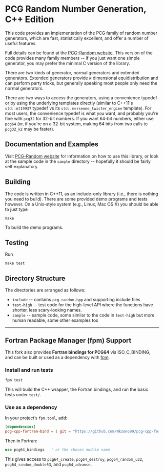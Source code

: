 # PCG Random Number Generation, C++ Edition

[PCG-Random website]: http://www.pcg-random.org

This code provides an implementation of the PCG family of random number
generators, which are fast, statistically excellent, and offer a number of
useful features.

Full details can be found at the [PCG-Random website].  This version
of the code provides many family members -- if you just want one
simple generator, you may prefer the minimal C version of the library.

There are two kinds of generator, normal generators and extended generators.
Extended generators provide *k* dimensional equidistribution and can perform
party tricks, but generally speaking most people only need the normal
generators.

There are two ways to access the generators, using a convenience typedef
or by using the underlying templates directly (similar to C++11's `std::mt19937` typedef vs its `std::mersenne_twister_engine` template).  For most users, the convenience typedef is what you want, and probably you're fine with `pcg32` for 32-bit numbers.  If you want 64-bit numbers, either use `pcg64` (or, if you're on a 32-bit system, making 64 bits from two calls to `pcg32_k2` may be faster).

## Documentation and Examples

Visit [PCG-Random website] for information on how to use this library, or look
at the sample code in the `sample` directory -- hopefully it should be fairly
self explanatory.

## Building

The code is written in C++11, as an include-only library (i.e., there is
nothing you need to build).  There are some provided demo programs and tests
however.  On a Unix-style system (e.g., Linux, Mac OS X) you should be able
to just type

    make

To build the demo programs.

## Testing

Run

    make test

## Directory Structure

The directories are arranged as follows:

* `include` -- contains `pcg_random.hpp` and supporting include files
* `test-high` -- test code for the high-level API where the functions have
  shorter, less scary-looking names.
* `sample` -- sample code, some similar to the code in `test-high` but more 
  human readable, some other examples too

---

## Fortran Package Manager (fpm) Support

This fork also provides **Fortran bindings for PCG64** via ISO\_C\_BINDING, and
can be built or used as a dependency with [fpm](https://fpm.fortran-lang.org/).

### Install and run tests

```bash
fpm test
````

This will build the C++ wrapper, the Fortran bindings, and run the basic tests
under `test/`.

### Use as a dependency

In your project’s `fpm.toml`, add:

```toml
[dependencies]
pcg-cpp-fortran-bind = { git = "https://github.com/Nkzono99/pcg-cpp-fortran-bind" }
```

Then in Fortran:

```fortran
use pcg64_bindings   ! or the chosen module name
```

This gives access to `pcg64_create`, `pcg64_destroy`, `pcg64_random_u32`,
`pcg64_random_double53`, and `pcg64_advance`.
